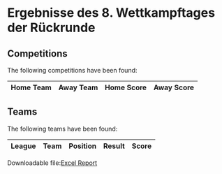 



# Ergebnisse des 8. Wettkampftages der Rückrunde

## Competitions
The following competitions have been found:  

|Home Team|Away Team|Home Score|Away Score|
| :---: | :---: | :---: | :---: |
  

## Teams
The following teams have been found:  

|League|Team|Position|Result|Score|
| :---: | :---: | :---: | :---: | :---: |
  
  
Downloadable file:[Excel Report](files/report.xlsx)